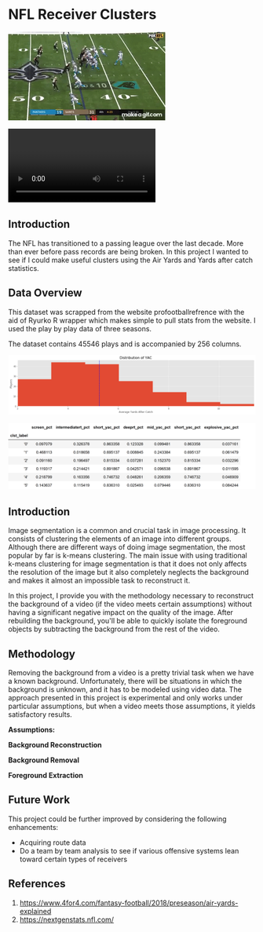 # NFL Receiver Clusters 

![](https://github.com/KwasiArhin/NflClusterAnalysis/blob/master/images/cmc1.gif?raw=true)

![](https://github.com/KwasiArhin/NflClusterAnalysis/blob/master/Images/cmc.mp4?raw=true)

## Introduction

The NFL has transitioned to a passing league over the last decade. More than ever before pass records are being broken. In this project I wanted to see if I could make useful clusters using the Air Yards and Yards after catch statistics.  



## Data Overview
This dataset was scrapped from the website profootballrefrence with the aid of Ryurko R wrapper which makes simple to pull stats from the website. I used the play by play data of three seasons. 

The dataset contains 45546 plays and is accompanied by 256 columns.


![Distribution of YAC](README/Distribution%20of%20YAC.png)

![Cluster_means](README/table_clust.png)



## Introduction

Image segmentation is a common and crucial task in image processing. It consists of clustering the elements of an image into different groups. Although there are different ways of doing image segmentation, the most popular by far is k-means clustering. The main issue with using traditional k-means clustering for image segmentation is that it does not only affects the resolution of the image but it also completely neglects the background and makes it almost an impossible task to reconstruct it.

In this project, I provide you with the methodology necessary to reconstruct the background of a video (if the video meets certain assumptions) without having a significant negative impact on the quality of the image. After rebuilding the background, you'll be able to quickly isolate the foreground objects by subtracting the background from the rest of the video.



## Methodology

Removing the background from a video is a pretty trivial task when we have a known background. Unfortunately, there will be situations in which the background is unknown, and it has to be modeled using video data. The approach presented in this project is experimental and only works under particular assumptions, but when a video meets those assumptions, it yields satisfactory results.

**Assumptions:**





**Background Reconstruction**





**Background Removal**





**Foreground Extraction**




## Future Work

This project could be further improved by considering the following enhancements:
- Acquiring route data 
- Do a team by team analysis to see if various offensive systems lean toward certain types of receivers 



## References

1. https://www.4for4.com/fantasy-football/2018/preseason/air-yards-explained
2. https://nextgenstats.nfl.com/



